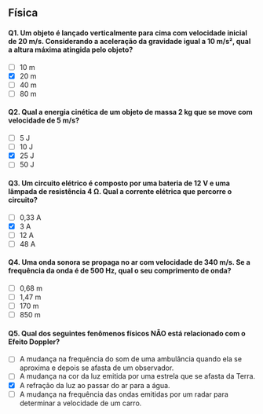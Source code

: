 ## Física

#### Q1. Um objeto é lançado verticalmente para cima com velocidade inicial de 20 m/s. Considerando a aceleração da gravidade igual a 10 m/s², qual a altura máxima atingida pelo objeto?

- [ ] 10 m
- [x] 20 m
- [ ] 40 m
- [ ] 80 m

#### Q2. Qual a energia cinética de um objeto de massa 2 kg que se move com velocidade de 5 m/s?

- [ ] 5 J
- [ ] 10 J
- [x] 25 J
- [ ] 50 J

#### Q3. Um circuito elétrico é composto por uma bateria de 12 V e uma lâmpada de resistência 4 Ω. Qual a corrente elétrica que percorre o circuito?

- [ ] 0,33 A
- [x] 3 A
- [ ] 12 A
- [ ] 48 A

#### Q4. Uma onda sonora se propaga no ar com velocidade de 340 m/s. Se a frequência da onda é de 500 Hz, qual o seu comprimento de onda?

- [ ] 0,68 m
- [ ] 1,47 m
- [ ] 170 m
- [ ] 850 m

#### Q5. Qual dos seguintes fenômenos físicos NÃO está relacionado com o Efeito Doppler?

- [ ] A mudança na frequência do som de uma ambulância quando ela se aproxima e depois se afasta de um observador.
- [ ] A mudança na cor da luz emitida por uma estrela que se afasta da Terra.
- [x] A refração da luz ao passar do ar para a água.
- [ ] A mudança na frequência das ondas emitidas por um radar para determinar a velocidade de um carro. 
